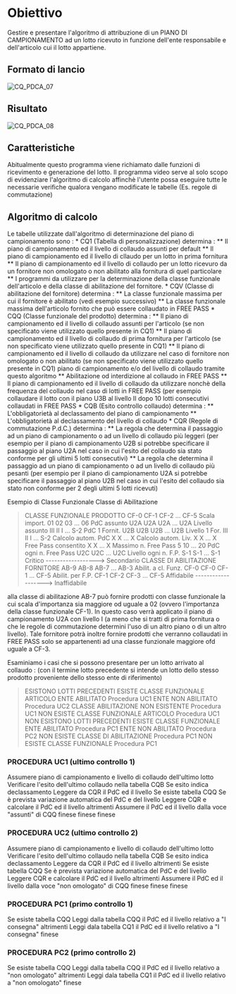 # Obiettivo
Gestire e presentare l'algoritmo di attribuzione di un PIANO DI CAMPIONAMENTO ad un lotto ricevuto in funzione dell'ente responsabile e dell'articolo cui il lotto appartiene.

## Formato di lancio
![CQ_PDCA_07](http://doc.smeup.com/immagini/MBDOC_OGG-P_CQAR20/CQ_PDCA_07.png)
## Risultato
![CQ_PDCA_08](http://doc.smeup.com/immagini/MBDOC_OGG-P_CQAR20/CQ_PDCA_08.png)
## Caratteristiche
Abitualmente questo programma viene richiamato dalle funzioni di ricevimento e generazione del lotto. Il programma video serve al solo scopo di evidenziare l'algoritmo di calcolo affinchè l'utente possa eseguire tutte le necessarie verifiche qualora vengano modificate le tabelle (Es. regole di commutazione)

## Algoritmo di calcolo
Le tabelle utilizzate dall'algoritmo di determinazione del piano di campionamento sono : 
 \* CQ1 (Tabella di personalizzazione) determina : 
 \*\* Il piano di campionamento ed il livello di collaudo assunti per default
 \*\* Il piano di campionamento ed il livello di cllaudo per un lotto in prima fornitura
 \*\* Il piano di campionamento ed il livello di collaudo per un lotto ricevuro da un fornitore non omologato o non abilitato alla fornitura di quel particolare
 \*\* I programmi da utilizzare per la determinazione della classe funzionale dell'articolo e della classe di abilitazione del fornitore.
 \* CQV (Classe di abilitazione del fornitore) determina : 
 \*\* La classe funzionale massima per cui il fornitore è abilitato (vedi esempio successivo)
 \*\* La classe funzionale massima dell'articolo fornito che può essere collaudato in FREE PASS
 \* CQQ (Classe funzionale del prodotto) determina : 
 \*\* Il piano di campionamento ed il livello di collaudo assunti per l'articolo (se non specificato viene utilizzato quello presente in CQ1)
 \*\* Il piano di campionamento ed il livello di collaudo di prima fornitura per l'articolo (se non specificato viene utilizzato quello presente in CQ1)
 \*\* Il piano di campionamento ed il livello di collaudo da utilizzare nel caso di fornitore non omologato o non abilitato (se non specificato viene utilizzato quello presente in CQ1) piano di campionamento e/o del livello di collaudo tramite questo algoritmo
 \*\* Abilitazione od interdizione al collaudo in FREE PASS
 \*\* Il piano di campionamento ed il livello di collaudo da utilizzare nonchè della frequenza del collaudo nel caso di lotti in FREE PASS (per esempio collaudare il lotto con il piano U3B al livello II dopo 10 lotti consecutivi collaudati in FREE PASS
 \* CQB (Esito controllo collaudo) determina : 
 \*\* L'obbligatorietà al declassamento del piano di campionamento
 \*\* L'obbligatorietà al declassamento del livello di collaudo
 \* CQR (Regole di commutazione P.d.C.) determina : 
 \*\* La regola che determina il passaggio ad un piano di campionamento o ad un livello di collaudo più leggeri (per esempio per il piano di campionamento U2B si potrebbe specificare il passaggio al piano U2A nel caso in cui l'esito del collaudo sia stato conforme per gli ultimi 5 lotti consecutivi)
 \*\* La regola che determina il passaggio ad un piano di campionamento o ad un livello di collaudo più pesanti (per esempio per il piano di campionamento U2A si potrebbe specificare il passaggio al piano U2B nel caso in cui l'esito del collaudo sia stato non conforme per 2 degli ultimi 5 lotti ricevuti)

Esempio di Classe Funzionale Classe di Abilitazione
>CLASSE FUNZIONALE PRODOTTO
CF-0   CF-1   CF-2    ...    CF-5
Scala import.            01     02     03     ...     06
PdC assunto              U2A   U2A    U2A     ...    U2A
Livello assunto          III    II      I     ...    S-2
PdC 1 Fornit.            U2B   U2B    U2B     ...    U2B
Livello 1 For.           III    II      I     ...    S-2
Calcolo autom. PdC               X      X     ...      X
Calcolo autom. Liv.              X      X     ...      X
Free Pass consentito             X      X     ...      X
Massimo n. Free Pass             5     10     ...     20
PdC ogni n. Free Pass          U2C    U2C     ...    U2C
Livello ogni n. F.P.           S-1    S-1     ...    S-1
Critico  ------------------>  Secondario
CLASSE DI ABILITAZIONE FORNITORE
AB-9   AB-8   AB-7    ...    AB-3
Abilit. a cl. Funz.     CF-0   CF-0   CF-1    ...    CF-5
Abilit. per F.P.        CF-1   CF-2   CF-3    ...    CF-5
Affidabile  ------------------->   Inaffidabile


alla classe di abilitazione AB-7 può fornire prodotti con classe funzionale la cui scala d'importanza sia maggiore od uguale a 02 (ovvero l'importanza della classe funzionale CF-1). In questo caso verrà applicato il piano di campionamento U2A con livello I (a meno che si tratti di prima fornitura o che le regole di commutazione determini l'uso di un altro piano o di un altro livello). Tale fornitore potrà inoltre fornire prodotti che verranno collaudati in FREE PASS solo se appartenenti ad una classe funzionale maggiore ofd uguale a CF-3.

Esaminiamo i casi che si possono presentare per un lotto arrivato al collaudo :  (con il termine lotto precedente si intende un lotto dello stesso prodotto proveniente dello stesso ente di riferimento)
>ESISTONO LOTTI PRECEDENTI
ESISTE CLASSE FUNZIONALE ARTICOLO
ENTE ABILITATO
Procedura UC1
ENTE NON ABILITATO
Procedura UC2
CLASSE ABILITAZIONE NON ESISTENTE
Procedura UC1
NON ESISTE CLASSE FUNZIONALE ARTICOLO
Procedura UC1
NON ESISTONO LOTTI PRECEDENTI
ESISTE CLASSE FUNZIONALE
ENTE ABILITATO
Procedura PC1
ENTE NON ABILITATO
Procedura PC2
NON ESISTE CLASSE DI ABILITAZIONE
Procedura PC1
NON ESISTE CLASSE FUNZIONALE
Procedura PC1


### PROCEDURA UC1 (ultimo controllo 1)
Assumere piano di campionamento e livello di collaudo dell'ultimo lotto Verificare l'esito dell'ultimo collaudo nella tabella CQB Se esito indica declassamento Leggere da CQR il PdC ed il livello Se esiste tabella CQQ Se è prevista variazione automatica del PdC e del livello Leggere CQR e calcolare il PdC ed il livello altrimenti Assumere il PdC ed il livello dalla voce "assunti" di CQQ
finese
finese
finese
### PROCEDURA UC2 (ultimo controllo 2)
Assumere piano di campionamento e livello di collaudo dell'ultimo lotto Verificare l'esito dell'ultimo collaudo nella tabella CQB Se esito indica declassamento Leggere da CQR il PdC ed il livello altrimenti
Se esiste tabella CQQ Se è prevista variazione automatica del PdC e del livello Leggere CQR e calcolare il PdC ed il livello altrimenti Assumere il PdC ed il livello dalla voce "non omologato" di CQQ
finese
finese
finese
### PROCEDURA PC1 (primo controllo 1)
Se esiste tabella CQQ Leggi dalla tabella CQQ il PdC ed il livello relativo a "I consegna" altrimenti Leggi dala tabella CQ1 il PdC ed il livello relativo a "I consegna"
finese
### PROCEDURA PC2 (primo controllo 2)
Se esiste tabella CQQ Leggi dalla tabella CQQ il PdC ed il livello relativo a "non omologato" altrimenti Leggi dala tabella CQ1 il PdC ed il livello relativo a "non omologato"
finese
